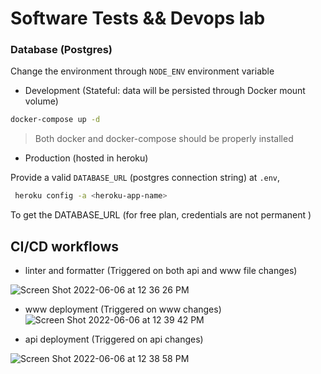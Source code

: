 # Software Tests && Devops lab

### Database (Postgres)

Change the environment through `NODE_ENV` environment variable

- Development (Stateful: data will be persisted through Docker mount volume)

```bash
docker-compose up -d
```

> Both docker and docker-compose should be properly installed

- Production (hosted in heroku)

Provide a valid `DATABASE_URL` (postgres connection string) at `.env`,

```bash
 heroku config -a <heroku-app-name>
```

To get the DATABASE_URL (for free plan, credentials are not permanent )

## CI/CD workflows
- linter and formatter (Triggered on both api and www file changes)

![Screen Shot 2022-06-06 at 12 36 26 PM](https://user-images.githubusercontent.com/56363189/172153323-5c1fbd97-22e6-4fd2-b7a1-e002da112585.png)

- www deployment (Triggered on www changes)
![Screen Shot 2022-06-06 at 12 39 42 PM](https://user-images.githubusercontent.com/56363189/172153807-5965a351-27f2-44d0-b7e6-cea225c8d80f.png)

- api deployment (Triggered on api changes)

![Screen Shot 2022-06-06 at 12 38 58 PM](https://user-images.githubusercontent.com/56363189/172153677-6536a3a8-5c25-440d-b5e8-ee7787b4ca18.png)

